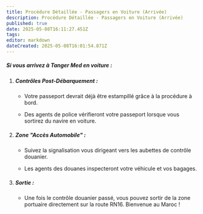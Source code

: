 ```yaml
---
title: Procédure Détaillée - Passagers en Voiture (Arrivée)
description: Procédure Détaillée - Passagers en Voiture (Arrivée)
published: true
date: 2025-05-08T16:11:27.451Z
tags: 
editor: markdown
dateCreated: 2025-05-08T16:01:54.871Z
---
```


##### Si vous arrivez à Tanger Med en voiture :

  1. ##### **Contrôles Post-Débarquement :**

     *  Votre passeport devrait déjà être estampillé grâce à la procédure à bord.

     *  Des agents de police vérifieront votre passeport lorsque vous sortirez du navire en voiture.

  2. ##### **Zone "Accès Automobile" :**

     *  Suivez la signalisation vous dirigeant vers les aubettes de contrôle douanier.

     *  Les agents des douanes inspecteront votre véhicule et vos bagages.

  3. ##### **Sortie :** 
  		* Une fois le contrôle douanier passé, vous pouvez sortir de la zone portuaire directement sur la route RN16. Bienvenue au Maroc \!